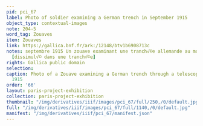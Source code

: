 ```yaml
---
pid: pci_67
label: Photo of soldier examining a German trench in September 1915
object_type: contextual-images
note: 204-5
word_tag: Zouaves
item: Zouaves
link: https://gallica.bnf.fr/ark:/12148/btv1b6908713c
notes: septembre 1915 Un zouave examinant une tranch√©e allemande au moyen d'un t√©l√©scope
  [dissimul√© dans une tranch√©e]
rights: Gallica public domain
selection: 
caption: Photo of a Zouave examining a German trench through a telescope from September
  1915
order: '66'
layout: paris-project-exhibition
collection: paris-project-exhibition
thumbnail: "/img/derivatives/iiif/images/pci_67/full/250,/0/default.jpg"
full: "/img/derivatives/iiif/images/pci_67/full/1140,/0/default.jpg"
manifest: "/img/derivatives/iiif/pci_67/manifest.json"
---
```

